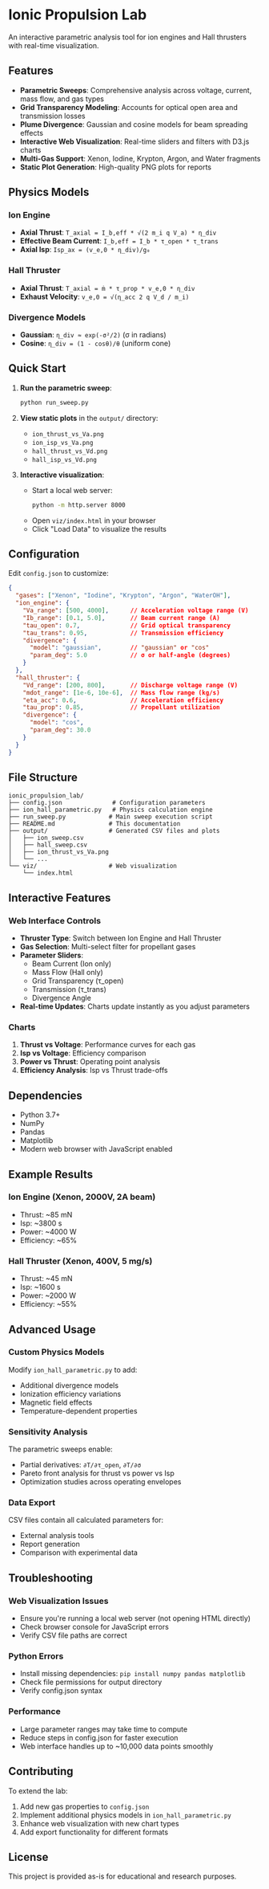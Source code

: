 # Ionic Propulsion Lab

An interactive parametric analysis tool for ion engines and Hall thrusters with real-time visualization.

## Features

- **Parametric Sweeps**: Comprehensive analysis across voltage, current, mass flow, and gas types
- **Grid Transparency Modeling**: Accounts for optical open area and transmission losses
- **Plume Divergence**: Gaussian and cosine models for beam spreading effects
- **Interactive Web Visualization**: Real-time sliders and filters with D3.js charts
- **Multi-Gas Support**: Xenon, Iodine, Krypton, Argon, and Water fragments
- **Static Plot Generation**: High-quality PNG plots for reports

## Physics Models

### Ion Engine
- **Axial Thrust**: `T_axial = I_b,eff * √(2 m_i q V_a) * η_div`
- **Effective Beam Current**: `I_b,eff = I_b * τ_open * τ_trans`
- **Axial Isp**: `Isp_ax = (v_e,0 * η_div)/g₀`

### Hall Thruster
- **Axial Thrust**: `T_axial = ṁ * τ_prop * v_e,0 * η_div`
- **Exhaust Velocity**: `v_e,0 = √(η_acc 2 q V_d / m_i)`

### Divergence Models
- **Gaussian**: `η_div ≈ exp(-σ²/2)` (σ in radians)
- **Cosine**: `η_div = (1 - cosθ)/θ` (uniform cone)

## Quick Start

1. **Run the parametric sweep**:
   ```bash
   python run_sweep.py
   ```

2. **View static plots** in the `output/` directory:
   - `ion_thrust_vs_Va.png`
   - `ion_isp_vs_Va.png`
   - `hall_thrust_vs_Vd.png`
   - `hall_isp_vs_Vd.png`

3. **Interactive visualization**:
   - Start a local web server:
     ```bash
     python -m http.server 8000
     ```
   - Open `viz/index.html` in your browser
   - Click "Load Data" to visualize the results

## Configuration

Edit `config.json` to customize:

```json
{
  "gases": ["Xenon", "Iodine", "Krypton", "Argon", "WaterOH"],
  "ion_engine": {
    "Va_range": [500, 4000],      // Acceleration voltage range (V)
    "Ib_range": [0.1, 5.0],       // Beam current range (A)
    "tau_open": 0.7,              // Grid optical transparency
    "tau_trans": 0.95,            // Transmission efficiency
    "divergence": {
      "model": "gaussian",        // "gaussian" or "cos"
      "param_deg": 5.0            // σ or half-angle (degrees)
    }
  },
  "hall_thruster": {
    "Vd_range": [200, 800],       // Discharge voltage range (V)
    "mdot_range": [1e-6, 10e-6],  // Mass flow range (kg/s)
    "eta_acc": 0.6,               // Acceleration efficiency
    "tau_prop": 0.85,             // Propellant utilization
    "divergence": {
      "model": "cos",
      "param_deg": 30.0
    }
  }
}
```

## File Structure

```
ionic_propulsion_lab/
├── config.json              # Configuration parameters
├── ion_hall_parametric.py   # Physics calculation engine
├── run_sweep.py            # Main sweep execution script
├── README.md               # This documentation
├── output/                 # Generated CSV files and plots
│   ├── ion_sweep.csv
│   ├── hall_sweep.csv
│   ├── ion_thrust_vs_Va.png
│   └── ...
└── viz/                    # Web visualization
    └── index.html
```

## Interactive Features

### Web Interface Controls

- **Thruster Type**: Switch between Ion Engine and Hall Thruster
- **Gas Selection**: Multi-select filter for propellant gases
- **Parameter Sliders**:
  - Beam Current (Ion only)
  - Mass Flow (Hall only)
  - Grid Transparency (τ_open)
  - Transmission (τ_trans)
  - Divergence Angle
- **Real-time Updates**: Charts update instantly as you adjust parameters

### Charts

1. **Thrust vs Voltage**: Performance curves for each gas
2. **Isp vs Voltage**: Efficiency comparison
3. **Power vs Thrust**: Operating point analysis
4. **Efficiency Analysis**: Isp vs Thrust trade-offs

## Dependencies

- Python 3.7+
- NumPy
- Pandas
- Matplotlib
- Modern web browser with JavaScript enabled

## Example Results

### Ion Engine (Xenon, 2000V, 2A beam)
- Thrust: ~85 mN
- Isp: ~3800 s
- Power: ~4000 W
- Efficiency: ~65%

### Hall Thruster (Xenon, 400V, 5 mg/s)
- Thrust: ~45 mN
- Isp: ~1600 s
- Power: ~2000 W
- Efficiency: ~55%

## Advanced Usage

### Custom Physics Models

Modify `ion_hall_parametric.py` to add:
- Additional divergence models
- Ionization efficiency variations
- Magnetic field effects
- Temperature-dependent properties

### Sensitivity Analysis

The parametric sweeps enable:
- Partial derivatives: `∂T/∂τ_open`, `∂T/∂σ`
- Pareto front analysis for thrust vs power vs Isp
- Optimization studies across operating envelopes

### Data Export

CSV files contain all calculated parameters for:
- External analysis tools
- Report generation
- Comparison with experimental data

## Troubleshooting

### Web Visualization Issues
- Ensure you're running a local web server (not opening HTML directly)
- Check browser console for JavaScript errors
- Verify CSV file paths are correct

### Python Errors
- Install missing dependencies: `pip install numpy pandas matplotlib`
- Check file permissions for output directory
- Verify config.json syntax

### Performance
- Large parameter ranges may take time to compute
- Reduce steps in config.json for faster execution
- Web interface handles up to ~10,000 data points smoothly

## Contributing

To extend the lab:
1. Add new gas properties to `config.json`
2. Implement additional physics models in `ion_hall_parametric.py`
3. Enhance web visualization with new chart types
4. Add export functionality for different formats

## License

This project is provided as-is for educational and research purposes.
